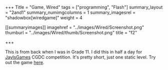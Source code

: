 +++
Title = "Game, Wired"
tags = ["programming", "Flash"]
summary_layout = "2and1"
summary_numimgcolumns = 1
summary_imagesrel = "shadowbox[wiredgame]"
weight = 4

[[summaryimages]]
imagehref = "../images/Wired/Screenshot.png"
thumburl = "../images/Wired/thumb/Screenshot.png"
title = "f2"

+++
<p>This is from back when I was in Grade 11. I did this in half a day for <a href="http://jayisgames.com">JayIsGames</a> CGDC competition. It's pretty short, just one static level. Try out the game <a href="http://jayisgames.com/cgdc1/?puzzleID=17">here</a>.</p>